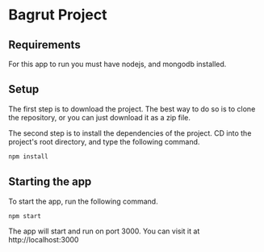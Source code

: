 # Bagrut Project

## Requirements
For this app to run you must have nodejs, and mongodb installed.

## Setup
The first step is to download the project. The best way to do so is to clone the repository, or you can just download it as a zip file.

The second step is to install the dependencies of the project. CD into the project's root directory, and type the following command.
```bash
npm install
```

## Starting the app
To start the app, run the following command.
```bash
npm start
```
The app will start and run on port 3000. You can visit it at http://localhost:3000 